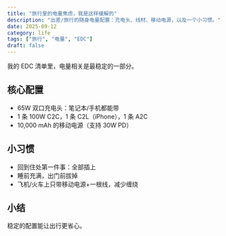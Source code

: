 ```yaml
---
title: "旅行里的电量焦虑，我是这样缓解的"
description: "出差/旅行的随身电量配置：充电头、线材、移动电源，以及一个小习惯。"
date: 2025-09-12
category: life
tags: ["旅行", "电量", "EDC"]
draft: false
---
```


我的 EDC 清单里，电量相关是最稳定的一部分。

## 核心配置

- 65W 双口充电头：笔记本/手机都能带
- 1 条 100W C2C，1 条 C2L（iPhone），1 条 A2C
- 10,000 mAh 的移动电源（支持 30W PD）

## 小习惯

- 回到住处第一件事：全部插上
- 睡前充满，出门前拔掉
- 飞机/火车上只带移动电源+一根线，减少缠绕

## 小结

稳定的配置能让出行更省心。

